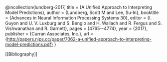 @incollection{lundberg-2017,
title = {A Unified Approach to Interpreting Model Predictions},
author = {Lundberg, Scott M and Lee, Su-In},
booktitle = {Advances in Neural Information Processing Systems 30},
editor = {I. Guyon and U. V. Luxburg and S. Bengio and H. Wallach and R. Fergus and S. Vishwanathan and R. Garnett},
pages = {4765--4774},
year = {2017},
publisher = {Curran Associates, Inc.},
url = {http://papers.nips.cc/paper/7062-a-unified-approach-to-interpreting-model-predictions.pdf}
}

[[Bibliography]]